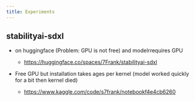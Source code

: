 ```yaml
---
title: Experiments
---
```


## stabilityai-sdxl
- on huggingface (Problem: GPU is not free) and modelrrequires GPU
    - https://huggingface.co/spaces/7Frank/stabilityai-sdxl

- Free GPU but installation takes ages per kernel (model worked quickly for a bit then kernel died)
    - https://www.kaggle.com/code/s7frank/notebookf4e4cb6260